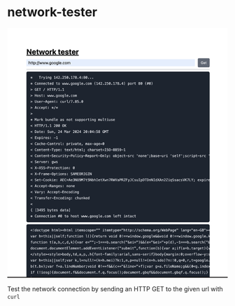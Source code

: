 # network-tester
![screenshot](./docs/screenshot.png)

Test the network connection by sending an HTTP GET to the given url with `curl`
